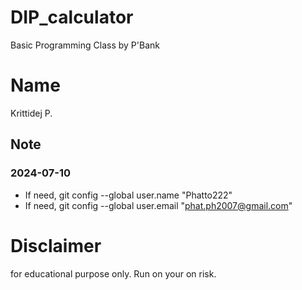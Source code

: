# DIP_calculator
Basic Programming Class by P'Bank

# Name
Krittidej P.

## Note
### 2024-07-10

 - If need, git config --global user.name "Phatto222"
 - If need, git config --global user.email "phat.ph2007@gmail.com"

# Disclaimer
for educational purpose only. Run on your on risk.